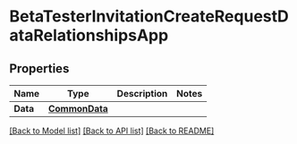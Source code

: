 # BetaTesterInvitationCreateRequestDataRelationshipsApp

## Properties

Name | Type | Description | Notes
------------ | ------------- | ------------- | -------------
**Data** | [**CommonData**](CommonData.md) |  | 

[[Back to Model list]](../README.md#documentation-for-models) [[Back to API list]](../README.md#documentation-for-api-endpoints) [[Back to README]](../README.md)


